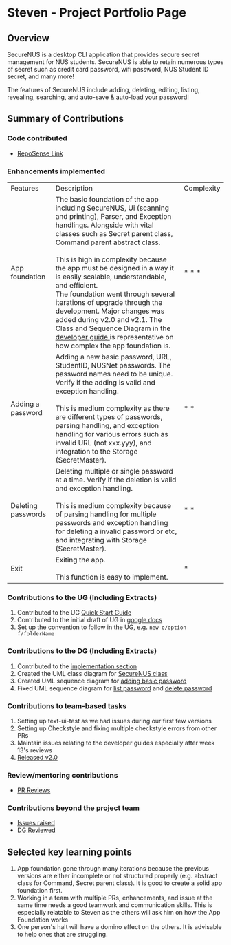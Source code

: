 # Steven - Project Portfolio Page

## Overview
SecureNUS is a desktop CLI application that provides secure secret management for NUS students.
SecureNUS is able to retain numerous types of secret such as credit card password,
wifi password, NUS Student ID secret, and many more!

The features of SecureNUS include adding, deleting, editing, listing, revealing, searching,
and auto-save & auto-load your password!

## Summary of Contributions

### Code contributed
- [RepoSense Link](https://nus-cs2113-ay2223s2.github.io/tp-dashboard/?search=stevenantya)

### Enhancements implemented

<table class="tg">
<tbody>
  <tr>
    <td class="tg-0lax">Features</td>
    <td class="tg-0lax">Description</td>
    <td class="tg-0lax">Complexity</td>
  </tr>
  <tr>
    <td class="tg-0lax">App foundation</td>
    <td class="tg-0lax">The basic foundation of the app including SecureNUS, Ui (scanning and printing), Parser, 
        and Exception handlings. Alongside with vital classes such as Secret parent class, 
Command parent abstract class.<br><br>This is high in complexity because the app must be 
designed in a way it is easily scalable, understandable, and efficient.<br>The foundation 
went through several iterations of upgrade through the development. Major changes was added during v2.0 and v2.1. The 
Class and Sequence Diagram in the <a href="https://ay2223s2-cs2113-t15-2.github.io/tp/DeveloperGuide.html#securenus-component">developer guide </a>is representative on how complex the app foundation is.</td>
    <td class="tg-0lax">* * *</td>
  </tr>
  <tr>
    <td class="tg-0lax">Adding a password<br></td>
    <td class="tg-0lax">Adding a new basic password, URL, StudentID, NUSNet passwords. 
        The password names need to be unique. Verify if the adding is valid and exception handling.
        <br><br>This is medium complexity as there are different types of passwords, parsing handling, and exception handling for various errors
        such as invalid URL (not xxx.yyy), and integration to the Storage (SecretMaster).</td>
    <td class="tg-0lax">* *</td>
  </tr>
  <tr>
    <td class="tg-0lax">Deleting passwords<br></td>
    <td class="tg-0lax">Deleting multiple or single password at a time. Verify if the deletion is 
            valid and exception handling.<br><br>This is medium complexity because of parsing handling for multiple
        passwords and exception handling for deleting a invalid password or etc, and integrating with Storage (SecretMaster).</td>
    <td class="tg-0lax">* *</td>
  </tr>
  <tr>
    <td class="tg-0lax">Exit<br></td>
    <td class="tg-0lax">Exiting the app.<br><br>This function is easy to implement.</td>
    <td class="tg-0lax">*</td>
  </tr>
</tbody>
</table>

### Contributions to the UG (Including Extracts)
1. Contributed to the UG [Quick Start Guide](https://ay2223s2-cs2113-t15-2.github.io/tp/UserGuide.html#quick-start)
2. Contributed to the initial draft of UG in [google docs](https://docs.google.com/document/d/1p6DMV0FOJ1tTfo9iTrsbiq37AOpYOsLi8rKUksG0zSM/edit)
3. Set up the convention to follow in the UG, e.g. `new o/option f/folderName`

### Contributions to the DG (Including Extracts)
1. Contributed to the [implementation section](https://ay2223s2-cs2113-t15-2.github.io/tp/DeveloperGuide.html#implementation)
2. Created the UML class diagram for [SecureNUS class](https://ay2223s2-cs2113-t15-2.github.io/tp/DeveloperGuide.html#securenus-component)
3. Created UML sequence diagram for [adding basic password](https://ay2223s2-cs2113-t15-2.github.io/tp/DeveloperGuide.html#add-basic-password)
4. Fixed UML sequence diagram for [list password](https://ay2223s2-cs2113-t15-2.github.io/tp/DeveloperGuide.html#list-all-secrets) and [delete password](https://ay2223s2-cs2113-t15-2.github.io/tp/DeveloperGuide.html#delete-a-password)

### Contributions to team-based tasks
1. Setting up text-ui-test as we had issues during our first few versions
2. Setting up Checkstyle and fixing multiple checkstyle errors from other PRs
3. Maintain issues relating to the developer guides especially after week 13's reviews
4. [Released v2.0](https://github.com/AY2223S2-CS2113-T15-2/tp/releases/tag/v2.0)

### Review/mentoring contributions
- [PR Reviews](https://github.com/AY2223S2-CS2113-T15-2/tp/pulls?q=reviewed-by%3Astevenantya)

### Contributions beyond the project team
- [Issues raised](https://github.com/stevenantya/ped/issues)
- [DG Reviewed](https://github.com/nus-cs2113-AY2223S2/tp/pull/10)

## Selected key learning points
1. App foundation gone through many iterations because the previous versions are either incomplete or not structured properly (e.g. abstract class for Command, Secret parent class). It is good to create a solid app foundation first.
2. Working in a team with multiple PRs, enhancements, and issue at the same time needs a good teamwork and communication skills. This is especially relatable to Steven as the others will ask him on how the App Foundation works
3. One person's halt will have a domino effect on the others. It is advisable to help ones that are struggling.
